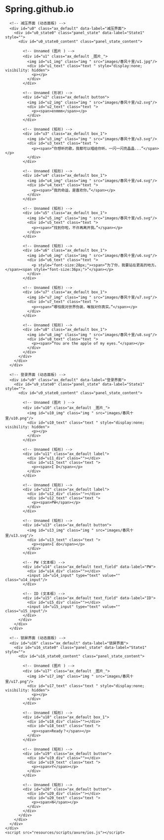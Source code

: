 # Spring.github.io
<!DOCTYPE html>
<html>
  <head>
    <title>春风十里</title>
    <meta http-equiv="X-UA-Compatible" content="IE=edge"/>
    <meta http-equiv="content-type" content="text/html; charset=utf-8"/>
    <link href="resources/css/axure_rp_page.css" type="text/css" rel="stylesheet"/>
    <link href="data/styles.css" type="text/css" rel="stylesheet"/>
    <link href="files/春风十里/styles.css" type="text/css" rel="stylesheet"/>
    <script src="resources/scripts/jquery-3.2.1.min.js"></script>
    <script src="resources/scripts/axure/axQuery.js"></script>
    <script src="resources/scripts/axure/globals.js"></script>
    <script src="resources/scripts/axutils.js"></script>
    <script src="resources/scripts/axure/annotation.js"></script>
    <script src="resources/scripts/axure/axQuery.std.js"></script>
    <script src="resources/scripts/axure/doc.js"></script>
    <script src="resources/scripts/messagecenter.js"></script>
    <script src="resources/scripts/axure/events.js"></script>
    <script src="resources/scripts/axure/recording.js"></script>
    <script src="resources/scripts/axure/action.js"></script>
    <script src="resources/scripts/axure/expr.js"></script>
    <script src="resources/scripts/axure/geometry.js"></script>
    <script src="resources/scripts/axure/flyout.js"></script>
    <script src="resources/scripts/axure/model.js"></script>
    <script src="resources/scripts/axure/repeater.js"></script>
    <script src="resources/scripts/axure/sto.js"></script>
    <script src="resources/scripts/axure/utils.temp.js"></script>
    <script src="resources/scripts/axure/variables.js"></script>
    <script src="resources/scripts/axure/drag.js"></script>
    <script src="resources/scripts/axure/move.js"></script>
    <script src="resources/scripts/axure/visibility.js"></script>
    <script src="resources/scripts/axure/style.js"></script>
    <script src="resources/scripts/axure/adaptive.js"></script>
    <script src="resources/scripts/axure/tree.js"></script>
    <script src="resources/scripts/axure/init.temp.js"></script>
    <script src="resources/scripts/axure/legacy.js"></script>
    <script src="resources/scripts/axure/viewer.js"></script>
    <script src="resources/scripts/axure/math.js"></script>
    <script src="resources/scripts/axure/jquery.nicescroll.min.js"></script>
    <script src="data/document.js"></script>
    <script src="files/春风十里/data.js"></script>
    <script type="text/javascript">
      $axure.utils.getTransparentGifPath = function() { return 'resources/images/transparent.gif'; };
      $axure.utils.getOtherPath = function() { return 'resources/Other.html'; };
      $axure.utils.getReloadPath = function() { return 'resources/reload.html'; };
    </script>
  </head>
  <body>
    <div id="base" class="">

      <!-- 减压界面 (动态面板) -->
      <div id="u0" class="ax_default" data-label="减压界面">
        <div id="u0_state0" class="panel_state" data-label="State1" style="">
          <div id="u0_state0_content" class="panel_state_content">

            <!-- Unnamed (图片 ) -->
            <div id="u1" class="ax_default _图片_">
              <img id="u1_img" class="img " src="images/春风十里/u1.jpg"/>
              <div id="u1_text" class="text " style="display:none; visibility: hidden">
                <p></p>
              </div>
            </div>

            <!-- Unnamed (形状) -->
            <div id="u2" class="ax_default button">
              <img id="u2_img" class="img " src="images/春风十里/u2.svg"/>
              <div id="u2_text" class="text ">
                <p><span>enmmm</span></p>
              </div>
            </div>

            <!-- Unnamed (矩形) -->
            <div id="u3" class="ax_default box_1">
              <img id="u3_img" class="img " src="images/春风十里/u3.svg"/>
              <div id="u3_text" class="text ">
                <p><span>“你想听的歌，我都可以唱给你听。一闪一闪亮晶晶...”</span></p>
              </div>
            </div>

            <!-- Unnamed (矩形) -->
            <div id="u4" class="ax_default box_1">
              <img id="u4_img" class="img " src="images/春风十里/u4.svg"/>
              <div id="u4_text" class="text ">
                <p><span>“我的命运，是喜欢你。”</span></p>
              </div>
            </div>

            <!-- Unnamed (矩形) -->
            <div id="u5" class="ax_default box_1">
              <img id="u5_img" class="img " src="images/春风十里/u5.svg"/>
              <div id="u5_text" class="text ">
                <p><span>“找到你啦，不许再离开我。”</span></p>
              </div>
            </div>

            <!-- Unnamed (矩形) -->
            <div id="u6" class="ax_default box_1">
              <img id="u6_img" class="img " src="images/春风十里/u6.svg"/>
              <div id="u6_text" class="text ">
                <p style="font-size:28px;"><span>“为了你，我要站在更高的地方。</span><span style="font-size:36px;">”</span></p>
              </div>
            </div>

            <!-- Unnamed (矩形) -->
            <div id="u7" class="ax_default box_1">
              <img id="u7_img" class="img " src="images/春风十里/u7.svg"/>
              <div id="u7_text" class="text ">
                <p><span>“哪怕我对世界伪装，唯独对你真实。”</span></p>
              </div>
            </div>

            <!-- Unnamed (矩形) -->
            <div id="u8" class="ax_default box_1">
              <img id="u8_img" class="img " src="images/春风十里/u8.svg"/>
              <div id="u8_text" class="text ">
                <p><span>“You are the apple of my eyes.”</span></p>
              </div>
            </div>
          </div>
        </div>
      </div>

      <!-- 登录界面 (动态面板) -->
      <div id="u9" class="ax_default" data-label="登录界面">
        <div id="u9_state0" class="panel_state" data-label="State1" style="">
          <div id="u9_state0_content" class="panel_state_content">

            <!-- Unnamed (图片 ) -->
            <div id="u10" class="ax_default _图片_">
              <img id="u10_img" class="img " src="images/春风十里/u10.png"/>
              <div id="u10_text" class="text " style="display:none; visibility: hidden">
                <p></p>
              </div>
            </div>

            <!-- Unnamed (矩形) -->
            <div id="u11" class="ax_default label">
              <div id="u11_div" class=""></div>
              <div id="u11_text" class="text ">
                <p><span>I D</span></p>
              </div>
            </div>

            <!-- Unnamed (矩形) -->
            <div id="u12" class="ax_default label">
              <div id="u12_div" class=""></div>
              <div id="u12_text" class="text ">
                <p><span>PW</span></p>
              </div>
            </div>

            <!-- Unnamed (矩形) -->
            <div id="u13" class="ax_default button">
              <img id="u13_img" class="img " src="images/春风十里/u13.svg"/>
              <div id="u13_text" class="text ">
                <p><span>I do</span></p>
              </div>
            </div>

            <!-- PW (文本框) -->
            <div id="u14" class="ax_default text_field" data-label="PW">
              <div id="u14_div" class=""></div>
              <input id="u14_input" type="text" value="" class="u14_input"/>
            </div>

            <!-- ID (文本框) -->
            <div id="u15" class="ax_default text_field" data-label="ID">
              <div id="u15_div" class=""></div>
              <input id="u15_input" type="text" value="" class="u15_input"/>
            </div>
          </div>
        </div>
      </div>

      <!-- 锁屏界面 (动态面板) -->
      <div id="u16" class="ax_default" data-label="锁屏界面">
        <div id="u16_state0" class="panel_state" data-label="State1" style="">
          <div id="u16_state0_content" class="panel_state_content">

            <!-- Unnamed (图片 ) -->
            <div id="u17" class="ax_default _图片_">
              <img id="u17_img" class="img " src="images/春风十里/u17.png"/>
              <div id="u17_text" class="text " style="display:none; visibility: hidden">
                <p></p>
              </div>
            </div>

            <!-- Unnamed (矩形) -->
            <div id="u18" class="ax_default box_1">
              <div id="u18_div" class=""></div>
              <div id="u18_text" class="text ">
                <p><span>Ready？</span></p>
              </div>
            </div>

            <!-- Unnamed (矩形) -->
            <div id="u19" class="ax_default button">
              <div id="u19_div" class=""></div>
              <div id="u19_text" class="text ">
                <p><span>Y</span></p>
              </div>
            </div>

            <!-- Unnamed (矩形) -->
            <div id="u20" class="ax_default button">
              <div id="u20_div" class=""></div>
              <div id="u20_text" class="text ">
                <p><span>N</span></p>
              </div>
            </div>
          </div>
        </div>
      </div>
    </div>
    <script src="resources/scripts/axure/ios.js"></script>
  </body>
</html>
